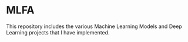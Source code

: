 # MLFA
This repository includes the various Machine Learning Models and Deep Learning projects that I have implemented.
